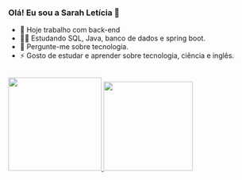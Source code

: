 ### Olá! Eu sou a Sarah Letícia  👋

 <!-- <P align="left"> <img src="https://komarev.com/ghpvc/?username=sarah-leticia&color=green" aly="Profile views" /> </P> -->

- 🔭 Hoje trabalho com back-end
- 👩‍💻 Estudando SQL, Java, banco de dados e spring boot.
- 💬 Pergunte-me sobre tecnologia.
- ⚡ Gosto de estudar e aprender sobre tecnologia, ciência e inglês.

##
  <div>
    <a href="https://github.com/sarah-leticia">
    <img height="188cm" src="https://github-readme-stats.vercel.app/api?username=sarah-leticia&show_icons=true&theme=dracula&include_all_commits=true&count_private=true"/>
    <img height="180cm" src="https://github-readme-stats.vercel.app/api/top-langs/?username=sarah-leticia&layout=compact&langs_count=7&theme=dracula"/>
  </div>

